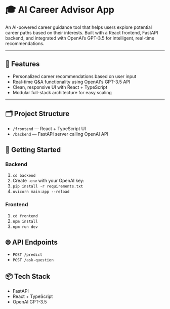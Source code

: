 
# 🎓 AI Career Advisor App

An AI-powered career guidance tool that helps users explore potential career paths based on their interests. Built with a React frontend, FastAPI backend, and integrated with OpenAI’s GPT-3.5 for intelligent, real-time recommendations.

---

## 🧠 Features

- Personalized career recommendations based on user input
- Real-time Q&A functionality using OpenAI's GPT-3.5 API
- Clean, responsive UI with React + TypeScript
- Modular full-stack architecture for easy scaling

---

## 🗂️ Project Structure

- `/frontend` — React + TypeScript UI
- `/backend` — FastAPI server calling OpenAI API

## 🚀 Getting Started

### Backend
1. `cd backend`
2. Create `.env` with your OpenAI key:
3. `pip install -r requirements.txt`
4. `uvicorn main:app --reload`

### Frontend
1. `cd frontend`
2. `npm install`
3. `npm run dev`

## 🌐 API Endpoints

- `POST /predict`
- `POST /ask-question`

## 📦 Tech Stack
- FastAPI
- React + TypeScript
- OpenAI GPT-3.5

